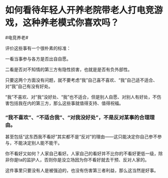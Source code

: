# 如何看待年轻人开养老院带老人打电竞游戏，这种养老模式你喜欢吗？

\#电竞养老#

评价这些事有一个很朴素的标准：

一看当事参与各方是否出自自愿。

二看是否对不知情的第三方有隐性损害，也就是是否有负外部性。

只要这两个方面没有问题，就不要考虑“我”自己喜不喜欢、“我”自己适不适合、对“我”自己有没有好处。

“我”不喜欢、对“我“没好处、“我”也不适合，但是别人自愿、对别人有好处，不伤害包括我在内的第三方，那么这些事就值得支持、值得祝福。

### “我不喜欢”、“不适合我”、“对我没好处”，不是反对某事的合理理由。

甚至包括“这东西我不看好”其实都不是“反对”的理由——这只能决定你自己参不参与，不能决定别人能不能干。

你不看好又如何？人家自己看好。人家自己的看好并不比你的不看好更低一级，除非你是ta的监护人，否则你是没立场因为你不看好就去干预、反对人家的。

这件事里只要没有人是被强迫的，也没有伤害第三者利益，那么这当然是好事。

